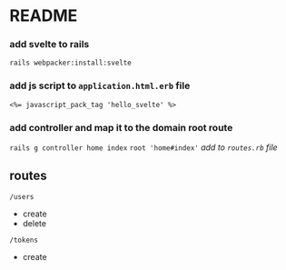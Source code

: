 # README

### add svelte to rails
`rails webpacker:install:svelte`
### add js script to `application.html.erb` file
`<%= javascript_pack_tag 'hello_svelte' %>`
### add controller and map it to the domain root route
`rails g controller home index`
`root 'home#index'` _add to `routes.rb` file_

## routes
`/users`
- create
- delete

`/tokens`
- create
